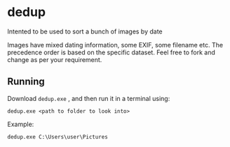 # dedup

Intented to be used to sort a bunch of images by date

Images have mixed dating information, some EXIF, some filename etc. The precedence order is based on the specific dataset. Feel free to fork and change as per your requirement.


## Running

Download `dedup.exe` , and then run it in a terminal using:

```
dedup.exe <path to folder to look into>
```

Example:

```
dedup.exe C:\Users\user\Pictures
```
